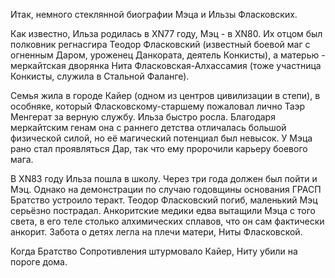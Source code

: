 Итак, немного стеклянной биографии Мэца и Ильзы Фласковских.

Как известно, Ильза родилась в XN77 году, Мэц - в XN80. Их отцом был полковник регнасгира Теодор Фласковский (известный боевой маг с огненным Даром, уроженец Данкората, деятель Конкисты), а матерью - меркайтская дворянка Нита Фласковская-Алхассамия (тоже участница Конкисты, служила в Стальной Фаланге).

Семья жила в городе Кайер (одном из центров цивилизации в степи), в особняке, который Фласковскому-старшему пожаловал лично Таэр Менгерат за верную службу. Ильза быстро росла. Благодаря меркайтским генам она с раннего детства отличалась большой физической силой, но её магический потенциал был невысок. У Мэца рано стал проявляться Дар, так что ему пророчили карьеру боевого мага.

В XN83 году Ильза пошла в школу. Через три года должен был пойти и Мэц. Однако на демонстрации по случаю годовщины основания ГРАСП Братство устроило теракт. Теодор Фласковский погиб, маленький Мэц серьёзно пострадал. Анкоритские медики едва вытащили Мэца с того света, в его теле столько алхимических сплавов, что он сам фактически анкорит. Забота о детях легла на плечи матери, Ниты Фласковской.

Когда Братство Сопротивления штурмовало Кайер, Ниту убили на пороге дома.
